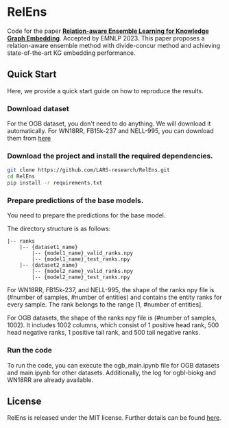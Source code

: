 # RelEns
Code for the paper [**Relation-aware Ensemble Learning for Knowledge Graph Embedding**](http://arxiv.org/abs/2310.08917). Accepted by EMNLP 2023.
This paper proposes a relation-aware ensemble method with divide-concur method and achieving state-of-the-art KG embedding performance.
## Quick Start 
Here, we provide a quick start guide on how to reproduce the results.

### Download dataset
For the OGB dataset, you don't need to do anything. We will download it automatically.
For WN18RR, FB15k-237 and NELL-995, you can download them from [here](https://github.com/LARS-research/KGTuner/tree/master/code/dataset)

### Download the project and install the required dependencies.
```bash
git clone https://github.com/LARS-research/RelEns.git
cd RelEns
pip install -r requirements.txt
```

### Prepare predictions of the base models.
You need to prepare the predictions for the base model.

The directory structure is as follows:
```
|-- ranks
    |-- {dataset1_name}
        |-- {model1_name}_valid_ranks.npy
        |-- {model1_name}_test_ranks.npy
    |-- {dataset2_name}
        |-- {model2_name}_valid_ranks.npy
        |-- {model2_name}_test_ranks.npy
```

For WN18RR, FB15k-237, and NELL-995, the shape of the ranks npy file is (#number of samples, #number of entities) and contains the entity ranks for every sample. The rank belongs to the range [1, #number of entities].

For OGB datasets, the shape of the ranks npy file is (#number of samples, 1002). It includes 1002 columns, which consist of 1 positive head rank, 500 head negative ranks, 1 positive tail rank, and 500 tail negative ranks.

### Run the code
To run the code, you can execute the ogb_main.ipynb file for OGB datasets and main.ipynb for other datasets. Additionally, the log for ogbl-biokg and WN18RR are already available.

## License
RelEns is released under the MIT license. Further details can be found [here](LICENSE).
